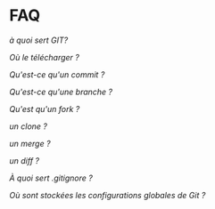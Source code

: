 FAQ
=====

*à quoi sert GIT?*

*Où le télécharger ?*

*Qu'est-ce qu'un commit ?*

*Qu'est-ce qu'une branche ?*

*Qu'est qu'un fork ?*

*un clone ?*

*un merge ?*

*un diff ?*

*À quoi sert .gitignore ?*

*Où sont stockées les configurations globales de Git ?*
